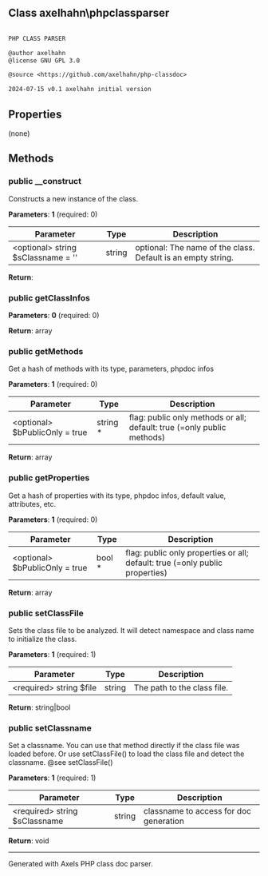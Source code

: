 ## Class axelhahn\phpclassparser

```txt

PHP CLASS PARSER

@author axelhahn
@license GNU GPL 3.0

@source <https://github.com/axelhahn/php-classdoc>

2024-07-15 v0.1 axelhahn initial version

```

## Properties

(none)

## Methods

### public __construct

Constructs a new instance of the class.

**Parameters**: **1** (required: 0)

| Parameter | Type | Description
|--         |--    |--
\<optional\> string $sClassname = '' | string | optional: The name of the class. Default is an empty string.

**Return**: 

### public getClassInfos



**Parameters**: **0** (required: 0)


**Return**: array

### public getMethods

Get a hash of methods with its type, parameters, phpdoc infos

**Parameters**: **1** (required: 0)

| Parameter | Type | Description
|--         |--    |--
\<optional\> $bPublicOnly = true | string * | flag: public only methods or all; default: true (=only public methods)

**Return**: array

### public getProperties

Get a hash of properties with its type, phpdoc infos, default value, attributes, etc.

**Parameters**: **1** (required: 0)

| Parameter | Type | Description
|--         |--    |--
\<optional\> $bPublicOnly = true | bool * | flag: public only properties or all; default: true (=only public properties)

**Return**: array

### public setClassFile

Sets the class file to be analyzed.
It will detect namespace and class name to initialize the class.

**Parameters**: **1** (required: 1)

| Parameter | Type | Description
|--         |--    |--
\<required\> string $file | string | The path to the class file.

**Return**: string|bool

### public setClassname

Set a classname. 
You can use that method directly if the class file was loaded before. 
Or use setClassFile() to load the class file and detect the classname.
@see setClassFile()

**Parameters**: **1** (required: 1)

| Parameter | Type | Description
|--         |--    |--
\<required\> string $sClassname | string | classname to access for doc generation

**Return**: void



---
Generated with Axels PHP class doc parser.